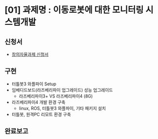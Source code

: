 # [01] 과제명 : 이동로봇에 대한 모니터링 시스템개발

## 신청서
- [창의자율과제 신청서
](https://github.com/dmlim-cb/industrial-AI-master/blob/master/projects/%EC%B0%BD%EC%9D%98%EC%9E%90%EC%9C%A8%EA%B3%BC%EC%A0%9C/%EC%9D%B4%EB%8F%99%EB%A1%9C%EB%B4%87%EB%AA%A8%EB%8B%88%ED%84%B0%EB%A7%81/%EC%8B%A0%EC%B2%AD%EC%84%9C/(%EC%96%91%EC%8B%9D)%EC%9E%AC%EC%A7%81%EC%9E%90%EC%84%9D%EC%82%AC%EA%B3%BC%EC%A0%95%20%EC%B0%BD%EC%9D%98%EC%9E%90%EC%9C%A8%EA%B3%BC%EC%A0%9C%20%EC%95%88%EB%82%B4%EB%AC%B8%20%EB%B0%8F%20%EC%8B%A0%EC%B2%AD%EC%84%9C_%EC%9E%84%EB%8F%99%EB%AF%BC.hwp)

## 구현

- 터틀봇3 와플파이 Setup
- 임베디드보드(라즈베리파이 업그레이드) 성능 업그레이드
  - 라즈베리파이3+ VS 라즈베리파이4 (8G)
- 라즈베리파이4 개발 환경 구축 
  - linux, ROS, 터틀봇3 와플파이, 기타 패키지 설치
- 터틀봇, 원격PC 리모트 환경 구축


## 완료보고

